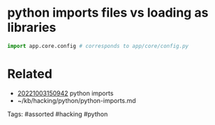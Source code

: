 # python imports files vs loading as libraries
```python
import app.core.config # corresponds to app/core/config.py
```

# Related
- [20221003150942](/zet/20221003150942/README.md) python imports
- ~/kb/hacking/python/python-imports.md

Tags:
    #assorted #hacking #python
